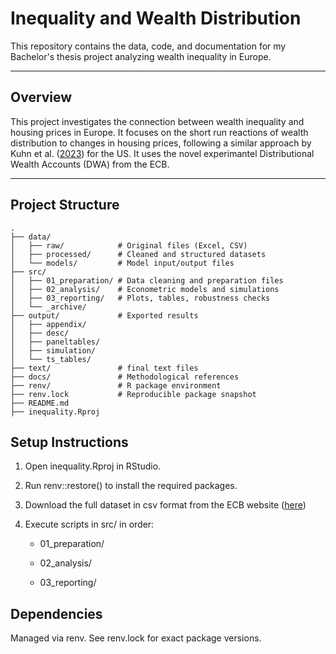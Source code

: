 # Inequality and Wealth Distribution

This repository contains the data, code, and documentation for my Bachelor's thesis project analyzing wealth inequality in Europe.

---

## Overview

This project investigates the connection between wealth inequality and housing prices in Europe. It focuses on the short run reactions of wealth distribution to changes in housing prices, following a similar approach by Kuhn et al. ([2023](https://www.journals.uchicago.edu/doi/abs/10.1086/708815)) for the US. It uses the novel experimantel Distributional Wealth Accounts (DWA) from the ECB.

---

## Project Structure

```text
.
├── data/               
│   ├── raw/            # Original files (Excel, CSV)
│   ├── processed/      # Cleaned and structured datasets
│   └── models/         # Model input/output files
├── src/                
│   ├── 01_preparation/ # Data cleaning and preparation files
│   ├── 02_analysis/    # Econometric models and simulations
│   ├── 03_reporting/   # Plots, tables, robustness checks
│   └── _archive/       
├── output/             # Exported results
│   ├── appendix/
│   ├── desc/
│   ├── paneltables/
│   ├── simulation/
│   └── ts_tables/
├── text/               # final text files
├── docs/               # Methodological references
├── renv/               # R package environment
├── renv.lock           # Reproducible package snapshot
├── README.md           
├── inequality.Rproj    
```


## Setup Instructions

1. Open inequality.Rproj in RStudio.
2. Run renv::restore() to install the required packages.
3. Download the full dataset in csv format from the ECB website ([here](https://data-api.ecb.europa.eu/service/data/DWA?format=csvdata))
4. Execute scripts in src/ in order:

     - 01_preparation/

     - 02_analysis/

     - 03_reporting/

## Dependencies

Managed via renv. See renv.lock for exact package versions.

